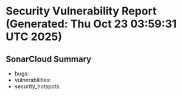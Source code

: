 # Security Vulnerability Report (Generated: Thu Oct 23 03:59:31 UTC 2025)


## SonarCloud Summary
* bugs: 
* vulnerabilities: 
* security_hotspots: 
